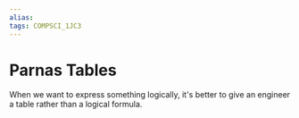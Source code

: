 ```yaml
---
alias:
tags: COMPSCI_1JC3
---
```

# Parnas Tables
When we want to express something logically, it's better to give an engineer a table rather than a logical formula. 